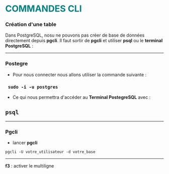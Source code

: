 <h1 style="color: #008080;">COMMANDES CLI </h1>

### Création d'une table

Dans PostgreSQL, nosu ne pouvons pas créer de base de données directement depuis **pgcli**. Il faut sortir de **pgcli** et utiliser **psql** ou le **terminal PostgreSQL** :

---

### Postegre

- Pour nous connecter nous allons utiliser la commande suivante :

### ` sudo -i -u postgres`

- Ce qui nous permettra d'accéder au **Terminal PostegreSQL** avec :

## `psql`

---

### Pgcli

- lancer **pgcli**

`pgcli -U votre_utilisateur -d votre_base`

---

**f3** : activer le multiligne
